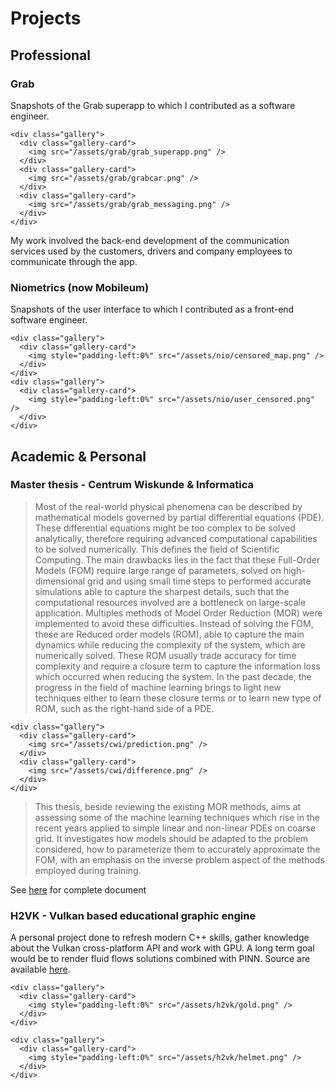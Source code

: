 # Projects

## Professional

### Grab

Snapshots of the Grab superapp to which I contributed as a software engineer.
~~~
<div class="gallery">
  <div class="gallery-card">
    <img src="/assets/grab/grab_superapp.png" />
  </div>
  <div class="gallery-card">
    <img src="/assets/grab/grabcar.png" />
  </div>
  <div class="gallery-card">
    <img src="/assets/grab/grab_messaging.png" />
  </div>
</div>
~~~

My work involved the back-end development of the communication services used by the customers,
drivers and company employees to communicate through the app.

### Niometrics (now Mobileum)

Snapshots of the user interface to which I contributed as a front-end software engineer.

~~~
<div class="gallery">
  <div class="gallery-card">
    <img style="padding-left:0%" src="/assets/nio/censored_map.png" />
  </div>
</div>
<div class="gallery">
  <div class="gallery-card">
    <img style="padding-left:0%" src="/assets/nio/user_censored.png" />
  </div>
</div>
~~~
## Academic & Personal

### Master thesis - Centrum Wiskunde & Informatica


> Most of the real-world physical phenomena can be described by mathematical models governed by partial differential equations (PDE). 
> These differential equations might be too complex to be solved analytically, therefore requiring advanced computational capabilities 
> to be solved numerically. This defines the field of Scientific Computing. 
> The main drawbacks lies in the fact that these Full-Order Models (FOM) require large range of parameters, 
> solved on high-dimensional grid and using small time steps to performed accurate simulations able to capture the sharpest details,
> such that the computational resources involved are a bottleneck on large-scale application. 
> Multiples methods of Model Order Reduction (MOR) were implemented to avoid these difficulties. 
> Instead of solving the FOM, these are Reduced order models (ROM), able to capture the main dynamics 
> while reducing the complexity of the system, which are numerically solved. 
> These ROM usually trade accuracy for time complexity and require a closure term to capture the information 
> loss which occurred when reducing the system. In the past decade, 
> the progress in the field of machine learning brings to light new techniques either to 
> learn these closure terms or to learn new type of ROM, such as the right-hand side of a PDE.

~~~
<div class="gallery">
  <div class="gallery-card">
    <img src="/assets/cwi/prediction.png" />
  </div>
  <div class="gallery-card">
    <img src="/assets/cwi/difference.png" />
  </div>
</div>
~~~

> This thesis, beside reviewing the existing MOR methods, aims at assessing some of the machine learning techniques which 
> rise in the recent years applied to simple linear and non-linear PDEs on coarse grid. 
> It investigates how models should be adapted to the problem considered, how to parameterize them to accurately approximate the FOM, 
> with an emphasis on the inverse problem aspect of the methods employed during training. 


See [here](/assets/cwi/draft.pdf) for complete document

### H2VK - Vulkan based educational graphic engine

A personal project done to refresh modern C++ skills, gather knowledge about the Vulkan cross-platform API and work with GPU.
A long term goal would be to render fluid flows solutions combined with PINN. Source are available [here](https://github.com/vdesgrange/h2vk).

~~~
<div class="gallery">
  <div class="gallery-card">
    <img style="padding-left:0%" src="/assets/h2vk/gold.png" />
  </div>
</div>

<div class="gallery">
  <div class="gallery-card">
    <img style="padding-left:0%" src="/assets/h2vk/helmet.png" />
  </div>
</div>
~~~
